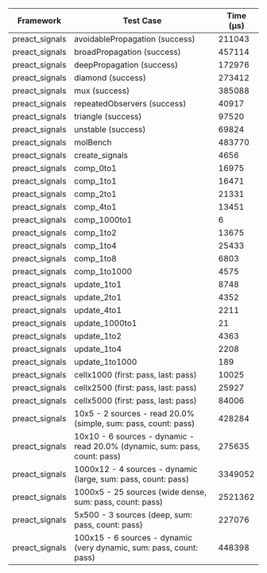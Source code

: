 | Framework | Test Case | Time (μs) |
| --- | --- | --- |
| preact_signals | avoidablePropagation (success) | 211043 |
| preact_signals | broadPropagation (success) | 457114 |
| preact_signals | deepPropagation (success) | 172976 |
| preact_signals | diamond (success) | 273412 |
| preact_signals | mux (success) | 385088 |
| preact_signals | repeatedObservers (success) | 40917 |
| preact_signals | triangle (success) | 97520 |
| preact_signals | unstable (success) | 69824 |
| preact_signals | molBench | 483770 |
| preact_signals | create_signals | 4656 |
| preact_signals | comp_0to1 | 16975 |
| preact_signals | comp_1to1 | 16471 |
| preact_signals | comp_2to1 | 21331 |
| preact_signals | comp_4to1 | 13451 |
| preact_signals | comp_1000to1 | 6 |
| preact_signals | comp_1to2 | 13675 |
| preact_signals | comp_1to4 | 25433 |
| preact_signals | comp_1to8 | 6803 |
| preact_signals | comp_1to1000 | 4575 |
| preact_signals | update_1to1 | 8748 |
| preact_signals | update_2to1 | 4352 |
| preact_signals | update_4to1 | 2211 |
| preact_signals | update_1000to1 | 21 |
| preact_signals | update_1to2 | 4363 |
| preact_signals | update_1to4 | 2208 |
| preact_signals | update_1to1000 | 189 |
| preact_signals | cellx1000 (first: pass, last: pass) | 10025 |
| preact_signals | cellx2500 (first: pass, last: pass) | 25927 |
| preact_signals | cellx5000 (first: pass, last: pass) | 84006 |
| preact_signals | 10x5 - 2 sources - read 20.0% (simple, sum: pass, count: pass) | 428284 |
| preact_signals | 10x10 - 6 sources - dynamic - read 20.0% (dynamic, sum: pass, count: pass) | 275635 |
| preact_signals | 1000x12 - 4 sources - dynamic (large, sum: pass, count: pass) | 3349052 |
| preact_signals | 1000x5 - 25 sources (wide dense, sum: pass, count: pass) | 2521362 |
| preact_signals | 5x500 - 3 sources (deep, sum: pass, count: pass) | 227076 |
| preact_signals | 100x15 - 6 sources - dynamic (very dynamic, sum: pass, count: pass) | 448398 |
